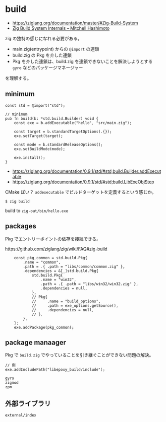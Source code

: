# build

- https://ziglang.org/documentation/master/#Zig-Build-System
- [Zig Build System Internals – Mitchell Hashimoto](https://mitchellh.com/zig/build-internals)

zig の独特の感じになれる必要がある。

* main.zig(entrypoint) からの `@import` の連鎖
* build.zig の Pkg を介した連鎖
* Pkg を介した連鎖は、build.zig を連鎖できないことを解決しようとする `gyro` などのパッケージマネージャー

を理解する。

## minimum

```zig
const std = @import("std");

// minimum
pub fn build(b: *std.build.Builder) void {
    const exe = b.addExecutable("hello", "src/main.zig");

    const target = b.standardTargetOptions(.{});
    exe.setTarget(target);

    const mode = b.standardReleaseOptions();
    exe.setBuildMode(mode);

    exe.install();
}
```

- https://ziglang.org/documentation/0.9.1/std/#std;build.Builder.addExecutable
- https://ziglang.org/documentation/0.9.1/std/#std;build.LibExeObjStep

CMake ぽい？ `addexecutable` でビルドターゲットを定義するという感じか。

```
$ zig build
```

build to `zig-out/bin/hello.exe`

## packages

Pkg でエントリーポイントの依存を接続できる。

https://github.com/ziglang/zig/wiki/FAQ#zig-build

```zig
    const pkg_common = std.build.Pkg{
        .name = "common",
        .path = .{ .path = "libs/common/common.zig" },
        .dependencies = &[_]std.build.Pkg{
            std.build.Pkg{
                .name = "win32",
                .path = .{ .path = "libs/win32/win32.zig" },
                .dependencies = null,
            },
            // Pkg{
            //     .name = "build_options",
            //     .path = exe_options.getSource(),
            //     .dependencies = null,
            // },
        },
    };
    exe.addPackage(pkg_common);
```

## package manaager

Pkg で `build.zig` でやっていることを引き継ぐことができない問題の解決。

```zig
// 例
exe.addIncludePath("libepoxy_build/include");
```

```{toctree}
gyro
zigmod
zpm
```

## 外部ライブラリ

```{toctree}
external/index
```
